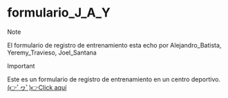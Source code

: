 # formulario_J_A_Y
> [!NOTE]
> El formulario de registro de entrenamiento esta echo por Alejandro_Batista, Yeremy_Travieso, Joel_Santana

> [!IMPORTANT]
> Este es un formulario de registro de entrenamiento en un centro deportivo. [(👉ﾟヮﾟ)👉Click aquí](https://alecrack640.github.io/formulario_J_A_Y/formulario_entrenamiento.html)
